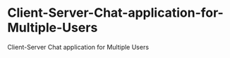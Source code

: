 # Client-Server-Chat-application-for-Multiple-Users
Client-Server Chat application for Multiple Users
